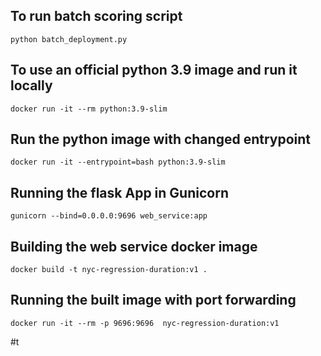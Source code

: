 ## To run batch scoring script

```
python batch_deployment.py 
```

## To use an official python 3.9 image and run it locally

```
docker run -it --rm python:3.9-slim
```

## Run the python image with changed entrypoint

```
docker run -it --entrypoint=bash python:3.9-slim
```

## Running the flask App in Gunicorn

```
gunicorn --bind=0.0.0.0:9696 web_service:app
```

## Building the web service docker image

```
docker build -t nyc-regression-duration:v1 .
```

## Running the built image with port forwarding

```
docker run -it --rm -p 9696:9696  nyc-regression-duration:v1
```
#t
